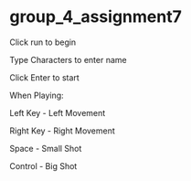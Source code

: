 # group_4_assignment7
Click run to begin

Type Characters to enter name

Click Enter to start


When Playing:

Left Key - Left Movement

Right Key - Right Movement

Space - Small Shot

Control - Big Shot